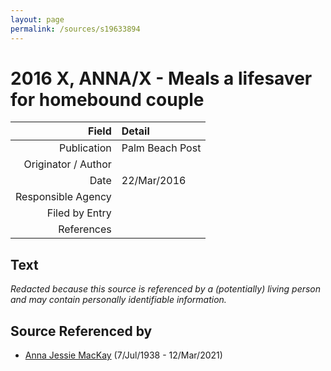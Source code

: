 ```yaml
---
layout: page
permalink: /sources/s19633894
---
```


# 2016 X, ANNA/X - Meals a lifesaver for homebound couple

Field | Detail
---:|:---
Publication | Palm Beach Post
Originator / Author | 
Date | 22/Mar/2016
Responsible Agency | 
Filed by Entry | 
References | 

## Text

_Redacted because this source is referenced by a (potentially) living person and may contain personally identifiable information._

## Source Referenced by

* [Anna Jessie MacKay](../people/@41265374@-anna-jessie-mackay-b1938-7-7-d2021-3-12.md) (7/Jul/1938 - 12/Mar/2021)
